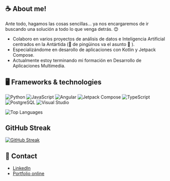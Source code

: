 

## ☕ About me! 

Ante todo, hagamos las cosas sencillas... ya nos encargaremos de ir buscando una solución a todo lo que venga detrás. 😊

- Colaboro en varios proyectos de análisis de datos e Inteligencia Artificial centrados en la Antártida (🐧 de pingüinos va el asunto 🐧 ).
- Especializándome en desarollo de aplicaciones con Kotlin y Jetpack Compose.
- Actualmente estoy terminando mi formación en Desarrollo de Aplicaciones Multimedia.

## 🖥️ Frameworks & technologies

![Python](https://img.icons8.com/fluency/48/000000/python.png)
![JavaScript](https://img.icons8.com/fluency/48/000000/javascript.png)
![Angular](https://img.icons8.com/fluency/48/000000/angularjs.png)
![Jetpack Compose](https://img.icons8.com/fluency/48/000000/android.png) <!-- Jetpack Compose -->
![TypeScript](https://img.icons8.com/fluency/48/000000/typescript.png)
![PostgreSQL](https://img.icons8.com/fluency/48/000000/database.png) <!-- Reemplazo -->
![Visual Studio](https://img.icons8.com/fluency/48/000000/visual-studio.png)

![Top Languages](https://github-readme-stats.vercel.app/api/top-langs/?username=fjzamora93&hide=jupyter%20notebook,html,css,ejs,xml,powershell,python)

## GitHub Streak

[![GitHub Streak](https://streak-stats.demolab.com?user=fjzamora93)](https://git.io/streak-stats)


## 📧 Contact
- [LinkedIn](https://www.linkedin.com/in/fjzamora/)
- [Portfolio online](https://fjzamora93.github.io/Portfolio/)
